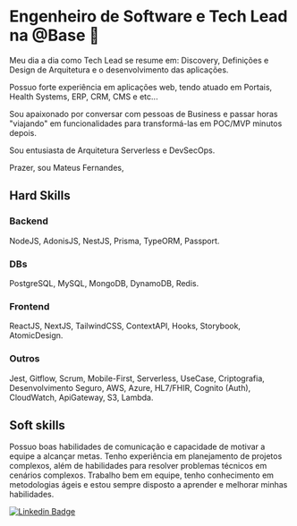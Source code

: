 # Engenheiro de Software e Tech Lead na @Base 🖤

Meu dia a dia como Tech Lead se resume em: Discovery, Definições e Design de Arquitetura e o desenvolvimento das aplicações.

Possuo forte experiência em aplicações web, tendo atuado em Portais, Health Systems, ERP, CRM, CMS e etc...

Sou apaixonado por conversar com pessoas de Business e passar horas "viajando" em funcionalidades para transformá-las em POC/MVP minutos depois.

Sou entusiasta de Arquitetura Serverless e DevSecOps.

Prazer, sou Mateus Fernandes,


## Hard Skills

### Backend
NodeJS, AdonisJS, NestJS, Prisma, TypeORM, Passport.

### DBs
PostgreSQL, MySQL, MongoDB, DynamoDB, Redis.

### Frontend
ReactJS, NextJS, TailwindCSS, ContextAPI, Hooks, Storybook, AtomicDesign.

### Outros
Jest, Gitflow, Scrum, Mobile-First, Serverless, UseCase, Criptografia, Desenvolvimento Seguro, AWS, Azure, HL7/FHIR, Cognito (Auth), CloudWatch, ApiGateway, S3, Lambda.

## Soft skills

Possuo boas habilidades de comunicação e capacidade de motivar a equipe a alcançar metas. Tenho experiência em planejamento de projetos complexos, além de habilidades para resolver problemas técnicos em cenários complexos. Trabalho bem em equipe, tenho conhecimento em metodologias ágeis e estou sempre disposto a aprender e melhorar minhas habilidades.


[![Linkedin Badge](https://img.shields.io/badge/LinkedIn-0077B5?style=for-the-badge&logo=linkedin&logoColor=white)](https://www.linkedin.com/in/mateus-fernandes-costa-0955b1196//)
